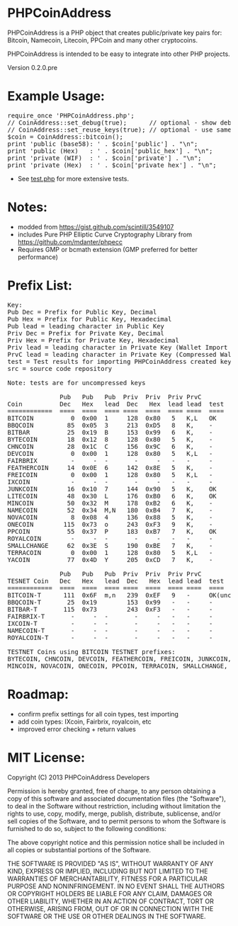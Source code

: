 PHPCoinAddress
==============
PHPCoinAddress is a PHP object that creates public/private key pairs for:
Bitcoin, Namecoin, Litecoin, PPCoin and many other cryptocoins.

PHPCoinAddress is intended to be easy to integrate into other PHP projects. 

Version 0.2.0.pre

Example Usage:
==============
<pre>
require_once 'PHPCoinAddress.php';
// CoinAddress::set_debug(true);      // optional - show debugging messages
// CoinAddress::set_reuse_keys(true); // optional - use same key for all addresses
$coin = CoinAddress::bitcoin();  
print 'public (base58): ' . $coin['public'] . "\n";
print 'public (Hex)   : ' . $coin['public_hex'] . "\n";
print 'private (WIF)  : ' . $coin['private'] . "\n";
print 'private (Hex)  : ' . $coin['private_hex'] . "\n"; 
</pre>
* See [test.php](https://github.com/zamgo/PHPCoinAddress/blob/master/test.php) for more extensive tests.

Notes:
==============
* modded from https://gist.github.com/scintill/3549107
* includes Pure PHP Elliptic Curve Cryptography Library from https://github.com/mdanter/phpecc
* Requires GMP or bcmath extension (GMP preferred for better performance)

Prefix List:
=============
<pre>Key:
Pub Dec = Prefix for Public Key, Decimal
Pub Hex = Prefix for Public Key, Hexadecimal
Pub lead = leading character in Public Key
Priv Dec = Prefix for Private Key, Decimal 
Priv Hex = Prefix for Private Key, Hexadecimal
Priv lead = leading character in Private Key (Wallet Import Format)
PrvC lead = leading character in Private Key (Compressed Wallet Import Format)
test = Test results for importing PHPCoinAddress created keys into standard client
src = source code repository

Note: tests are for uncompressed keys

              Pub   Pub   Pub  Priv  Priv  Priv PrvC
Coin          Dec   Hex   lead  Dec   Hex  lead lead  test  src
============  ====  ====  ==== ====  ====  ==== ====  ====  ====
BITCOIN          0  0x00  1     128  0x80   5   K,L   OK    https://github.com/bitcoin/bitcoin
BBQCOIN         85  0x05  3     213  0xD5   8   K,    -     https://github.com/overware/BBQCoin
BITBAR          25  0x19  B     153  0x99   6   K,    -     https://github.com/aLQ/bitbar
BYTECOIN        18  0x12  8     128  0x80   5   K,    -     https://github.com/bryan-mills/bytecoin
CHNCOIN         28  0x1C  C     156  0x9C   6   K,    -     https://github.com/CHNCoin/CHNCoin
DEVCOIN          0  0x00  1     128  0x80   5   K,L   -     http://sourceforge.net/projects/galacticmilieu/files/DeVCoin/
FAIRBRIX         -     -  -       -     -   -   -     -     https://github.com/coblee/Fairbrix
FEATHERCOIN     14  0x0E  6     142  0x8E   5   K,    -     https://github.com/FeatherCoin/FeatherCoin
FREICOIN         0  0x00  1     128  0x80   5   K,L   -     https://github.com/freicoin/freicoin
IXCOIN           -     -  -       -     -   -   -     -     https://github.com/ixcoin/ixcoin
JUNKCOIN        16  0x10  7     144  0x90   5   K,    OK    https://github.com/js2082/JKC
LITECOIN        48  0x30  L     176  0xB0   6   K,    OK    https://github.com/litecoin-project/litecoin
MINCOIN         50  0x32  M     178  0xB2   6   K,    -     https://github.com/SandyCohen/mincoin
NAMECOIN        52  0x34  M,N   180  0xB4   7   K,    -     https://github.com/namecoin/namecoin
NOVACOIN         8  0x08  4     136  0x88   5   K,    -     https://github.com/CryptoManiac/novacoin
ONECOIN        115  0x73  o     243  0xF3   9   K,    -     https://github.com/cre8r/onecoin
PPCOIN          55  0x37  P     183  0xB7   7   K,    OK    https://github.com/ppcoin/ppcoin
ROYALCOIN        -     -  -       -     -   -   -     -     http://sourceforge.net/projects/royalcoin/
SMALLCHANGE     62  0x3E  S     190  0xBE   7   K,    -     https://github.com/bfroemel/smallchange
TERRACOIN        0  0x00  1     128  0x80   5   K,L   -     https://github.com/terracoin/terracoin
YACOIN          77  0x4D  Y     205  0xCD   7   K,    -     https://github.com/pocopoco/yacoin

              Pub   Pub   Pub  Priv  Priv  Priv PrvC
TESNET Coin   Dec   Hex   lead  Dec   Hex  lead lead  test
============  ====  ====  ==== ====  ====  ==== ====  ==== 
BITCOIN-T      111  0x6F  m,n   239  0xEF   9   -     OK(uncompressed only)
BBQCOIN-T       25  0x19        153  0x99   -   -     -
BITBAR-T       115  0x73        243  0xF3   -   -     -
FAIRBRIX-T       -     -  -       -     -   -   -     -
IXCOIN-T         -     -  -       -     -   -   -     -
NAMECOIN-T       -     -  -       -     -   -   -     -
ROYALCOIN-T      -     -  -       -     -   -   -     -

TESTNET Coins using BITCOIN TESTNET prefixes:
BYTECOIN, CHNCOIN, DEVCOIN, FEATHERCOIN, FREICOIN, JUNKCOIN, LITECOIN
MINCOIN, NOVACOIN, ONECOIN, PPCOIN, TERRACOIN, SMALLCHANGE, YACOIN
</pre>

Roadmap:
==============
* confirm prefix settings for all coin types, test importing
* add coin types: IXcoin, Fairbrix, royalcoin, etc
* improved error checking + return values

MIT License:
==============
Copyright (C) 2013 PHPCoinAddress Developers

Permission is hereby granted, free of charge, to any person obtaining
a copy of this software and associated documentation files (the "Software"),
to deal in the Software without restriction, including without limitation
the rights to use, copy, modify, merge, publish, distribute, sublicense,
and/or sell copies of the Software, and to permit persons to whom the
Software is furnished to do so, subject to the following conditions:

The above copyright notice and this permission notice shall be included
in all copies or substantial portions of the Software.

THE SOFTWARE IS PROVIDED "AS IS", WITHOUT WARRANTY OF ANY KIND, EXPRESS
OR IMPLIED, INCLUDING BUT NOT LIMITED TO THE WARRANTIES OF MERCHANTABILITY,
FITNESS FOR A PARTICULAR PURPOSE AND NONINFRINGEMENT. IN NO EVENT SHALL
THE AUTHORS OR COPYRIGHT HOLDERS BE LIABLE FOR ANY CLAIM, DAMAGES
OR OTHER LIABILITY, WHETHER IN AN ACTION OF CONTRACT, TORT OR OTHERWISE,
ARISING FROM, OUT OF OR IN CONNECTION WITH THE SOFTWARE OR THE USE OR
OTHER DEALINGS IN THE SOFTWARE.

